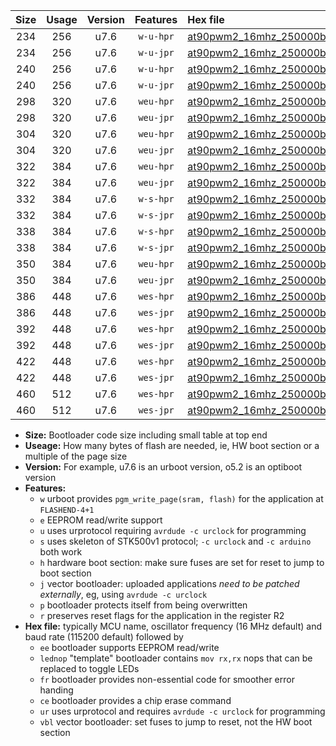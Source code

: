 |Size|Usage|Version|Features|Hex file|
|:-:|:-:|:-:|:-:|:--|
|234|256|u7.6|`w-u-hpr`|[at90pwm2_16mhz_250000bps_ur.hex](https://raw.githubusercontent.com/stefanrueger/urboot/main/at90pwm2_16mhz_250000bps_ur.hex)|
|234|256|u7.6|`w-u-jpr`|[at90pwm2_16mhz_250000bps_ur_vbl.hex](https://raw.githubusercontent.com/stefanrueger/urboot/main/at90pwm2_16mhz_250000bps_ur_vbl.hex)|
|240|256|u7.6|`w-u-hpr`|[at90pwm2_16mhz_250000bps_lednop_ur.hex](https://raw.githubusercontent.com/stefanrueger/urboot/main/at90pwm2_16mhz_250000bps_lednop_ur.hex)|
|240|256|u7.6|`w-u-jpr`|[at90pwm2_16mhz_250000bps_lednop_ur_vbl.hex](https://raw.githubusercontent.com/stefanrueger/urboot/main/at90pwm2_16mhz_250000bps_lednop_ur_vbl.hex)|
|298|320|u7.6|`weu-hpr`|[at90pwm2_16mhz_250000bps_ee_ur.hex](https://raw.githubusercontent.com/stefanrueger/urboot/main/at90pwm2_16mhz_250000bps_ee_ur.hex)|
|298|320|u7.6|`weu-jpr`|[at90pwm2_16mhz_250000bps_ee_ur_vbl.hex](https://raw.githubusercontent.com/stefanrueger/urboot/main/at90pwm2_16mhz_250000bps_ee_ur_vbl.hex)|
|304|320|u7.6|`weu-hpr`|[at90pwm2_16mhz_250000bps_ee_lednop_ur.hex](https://raw.githubusercontent.com/stefanrueger/urboot/main/at90pwm2_16mhz_250000bps_ee_lednop_ur.hex)|
|304|320|u7.6|`weu-jpr`|[at90pwm2_16mhz_250000bps_ee_lednop_ur_vbl.hex](https://raw.githubusercontent.com/stefanrueger/urboot/main/at90pwm2_16mhz_250000bps_ee_lednop_ur_vbl.hex)|
|322|384|u7.6|`weu-hpr`|[at90pwm2_16mhz_250000bps_ee_lednop_fr_ur.hex](https://raw.githubusercontent.com/stefanrueger/urboot/main/at90pwm2_16mhz_250000bps_ee_lednop_fr_ur.hex)|
|322|384|u7.6|`weu-jpr`|[at90pwm2_16mhz_250000bps_ee_lednop_fr_ur_vbl.hex](https://raw.githubusercontent.com/stefanrueger/urboot/main/at90pwm2_16mhz_250000bps_ee_lednop_fr_ur_vbl.hex)|
|332|384|u7.6|`w-s-hpr`|[at90pwm2_16mhz_250000bps.hex](https://raw.githubusercontent.com/stefanrueger/urboot/main/at90pwm2_16mhz_250000bps.hex)|
|332|384|u7.6|`w-s-jpr`|[at90pwm2_16mhz_250000bps_vbl.hex](https://raw.githubusercontent.com/stefanrueger/urboot/main/at90pwm2_16mhz_250000bps_vbl.hex)|
|338|384|u7.6|`w-s-hpr`|[at90pwm2_16mhz_250000bps_lednop.hex](https://raw.githubusercontent.com/stefanrueger/urboot/main/at90pwm2_16mhz_250000bps_lednop.hex)|
|338|384|u7.6|`w-s-jpr`|[at90pwm2_16mhz_250000bps_lednop_vbl.hex](https://raw.githubusercontent.com/stefanrueger/urboot/main/at90pwm2_16mhz_250000bps_lednop_vbl.hex)|
|350|384|u7.6|`weu-hpr`|[at90pwm2_16mhz_250000bps_ee_lednop_fr_ce_ur.hex](https://raw.githubusercontent.com/stefanrueger/urboot/main/at90pwm2_16mhz_250000bps_ee_lednop_fr_ce_ur.hex)|
|350|384|u7.6|`weu-jpr`|[at90pwm2_16mhz_250000bps_ee_lednop_fr_ce_ur_vbl.hex](https://raw.githubusercontent.com/stefanrueger/urboot/main/at90pwm2_16mhz_250000bps_ee_lednop_fr_ce_ur_vbl.hex)|
|386|448|u7.6|`wes-hpr`|[at90pwm2_16mhz_250000bps_ee.hex](https://raw.githubusercontent.com/stefanrueger/urboot/main/at90pwm2_16mhz_250000bps_ee.hex)|
|386|448|u7.6|`wes-jpr`|[at90pwm2_16mhz_250000bps_ee_vbl.hex](https://raw.githubusercontent.com/stefanrueger/urboot/main/at90pwm2_16mhz_250000bps_ee_vbl.hex)|
|392|448|u7.6|`wes-hpr`|[at90pwm2_16mhz_250000bps_ee_lednop.hex](https://raw.githubusercontent.com/stefanrueger/urboot/main/at90pwm2_16mhz_250000bps_ee_lednop.hex)|
|392|448|u7.6|`wes-jpr`|[at90pwm2_16mhz_250000bps_ee_lednop_vbl.hex](https://raw.githubusercontent.com/stefanrueger/urboot/main/at90pwm2_16mhz_250000bps_ee_lednop_vbl.hex)|
|422|448|u7.6|`wes-hpr`|[at90pwm2_16mhz_250000bps_ee_lednop_fr.hex](https://raw.githubusercontent.com/stefanrueger/urboot/main/at90pwm2_16mhz_250000bps_ee_lednop_fr.hex)|
|422|448|u7.6|`wes-jpr`|[at90pwm2_16mhz_250000bps_ee_lednop_fr_vbl.hex](https://raw.githubusercontent.com/stefanrueger/urboot/main/at90pwm2_16mhz_250000bps_ee_lednop_fr_vbl.hex)|
|460|512|u7.6|`wes-hpr`|[at90pwm2_16mhz_250000bps_ee_lednop_fr_ce.hex](https://raw.githubusercontent.com/stefanrueger/urboot/main/at90pwm2_16mhz_250000bps_ee_lednop_fr_ce.hex)|
|460|512|u7.6|`wes-jpr`|[at90pwm2_16mhz_250000bps_ee_lednop_fr_ce_vbl.hex](https://raw.githubusercontent.com/stefanrueger/urboot/main/at90pwm2_16mhz_250000bps_ee_lednop_fr_ce_vbl.hex)|

- **Size:** Bootloader code size including small table at top end
- **Useage:** How many bytes of flash are needed, ie, HW boot section or a multiple of the page size
- **Version:** For example, u7.6 is an urboot version, o5.2 is an optiboot version
- **Features:**
  + `w` urboot provides `pgm_write_page(sram, flash)` for the application at `FLASHEND-4+1`
  + `e` EEPROM read/write support
  + `u` uses urprotocol requiring `avrdude -c urclock` for programming
  + `s` uses skeleton of STK500v1 protocol; `-c urclock` and `-c arduino` both work
  + `h` hardware boot section: make sure fuses are set for reset to jump to boot section
  + `j` vector bootloader: uploaded applications *need to be patched externally*, eg, using `avrdude -c urclock`
  + `p` bootloader protects itself from being overwritten
  + `r` preserves reset flags for the application in the register R2
- **Hex file:** typically MCU name, oscillator frequency (16 MHz default) and baud rate (115200 default) followed by
  + `ee` bootloader supports EEPROM read/write
  + `lednop` "template" bootloader contains `mov rx,rx` nops that can be replaced to toggle LEDs
  + `fr` bootloader provides non-essential code for smoother error handing
  + `ce` bootloader provides a chip erase command
  + `ur` uses urprotocol and requires `avrdude -c urclock` for programming
  + `vbl` vector bootloader: set fuses to jump to reset, not the HW boot section
